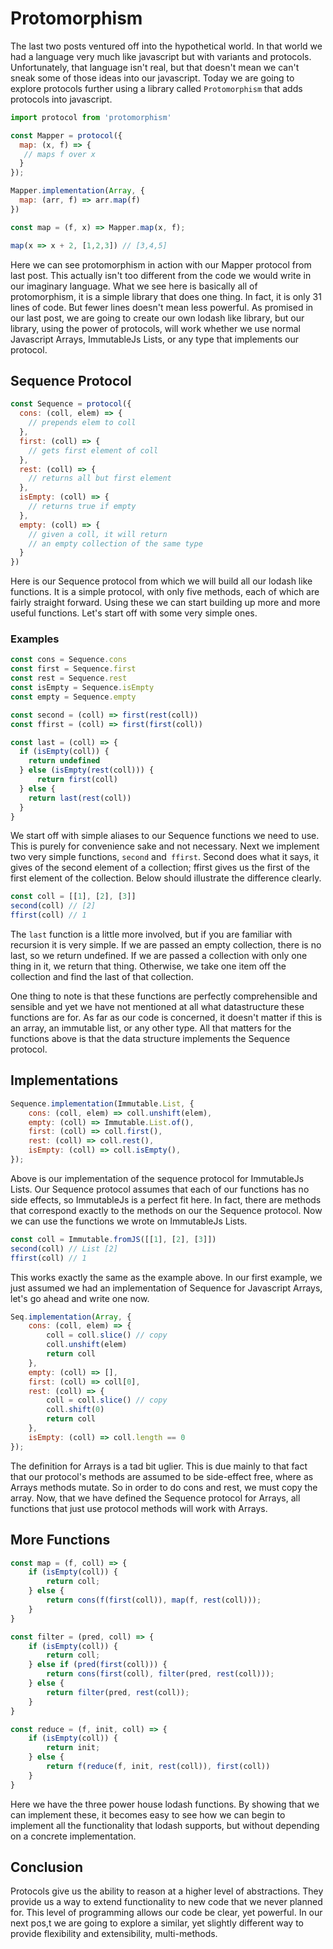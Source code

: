 # Protomorphism

The last two posts ventured off into the hypothetical world. In that world we had a language very much like javascript but with variants and protocols. Unfortunately, that language isn't real, but that doesn't mean we can't sneak some of those ideas into our javascript. Today we are going to explore protocols further using a library called `Protomorphism` that adds protocols into javascript. 

```javascript
import protocol from 'protomorphism'

const Mapper = protocol({
  map: (x, f) => {
   // maps f over x
  }
});

Mapper.implementation(Array, {
  map: (arr, f) => arr.map(f)
})

const map = (f, x) => Mapper.map(x, f);

map(x => x + 2, [1,2,3]) // [3,4,5]
```

Here we can see protomorphism in action with our Mapper protocol from last post. This actually isn't too different from the code we would write in our imaginary language. What we see here is basically all of protomorphism, it is a simple library that does one thing. In fact, it is only 31 lines of code. But fewer lines doesn't mean less powerful. As promised in our last post, we are going to create our own lodash like library, but our library, using the power of protocols, will work whether we use normal Javascript Arrays, ImmutableJs Lists, or any type that implements our protocol.

## Sequence Protocol

```javascript
const Sequence = protocol({
  cons: (coll, elem) => {
    // prepends elem to coll
  },
  first: (coll) => {
    // gets first element of coll
  },
  rest: (coll) => {
    // returns all but first element
  },
  isEmpty: (coll) => {
    // returns true if empty
  },
  empty: (coll) => {
    // given a coll, it will return 
    // an empty collection of the same type
  }
})
```

Here is our Sequence protocol from which we will build all our lodash like functions. It is a simple protocol, with only five methods, each of which are fairly straight forward. Using these we can start building up more and more useful functions. Let's start off with some very simple ones.

### Examples

```javascript
const cons = Sequence.cons
const first = Sequence.first
const rest = Sequence.rest
const isEmpty = Sequence.isEmpty
const empty = Sequence.empty

const second = (coll) => first(rest(coll))
const ffirst = (coll) => first(first(coll))

const last = (coll) => {
  if (isEmpty(coll)) {
    return undefined
  } else (isEmpty(rest(coll))) {
	  return first(coll)
  } else {
    return last(rest(coll))
  }
}
```

We start off with simple aliases to our Sequence functions we need to use. This is purely for convenience sake and not necessary. Next we implement two very simple functions, `second` and` ffirst`. Second does what it says, it gives of the second element of a collection; ffirst gives us the first of the first element of the collection. Below should illustrate the difference clearly.

```javascript
const coll = [[1], [2], [3]]
second(coll) // [2]
ffirst(coll) // 1
```

The `last` function is a little more involved, but if you are familiar with recursion it is very simple. If we are passed an empty collection, there is no last, so we return undefined. If we are passed a collection with only one thing in it, we return that thing. Otherwise, we take one item off the collection and find the last of that collection.

One thing to note is that these functions are perfectly comprehensible and sensible and yet we have not mentioned at all what datastructure these functions are for. As far as our code is concerned, it doesn't matter if this is an array, an immutable list, or any other type. All that matters for the functions above is that the data structure implements the Sequence protocol.

## Implementations

```javascript
Sequence.implementation(Immutable.List, {
    cons: (coll, elem) => coll.unshift(elem),
    empty: (coll) => Immutable.List.of(),
    first: (coll) => coll.first(),
    rest: (coll) => coll.rest(),
    isEmpty: (coll) => coll.isEmpty(),
});
```

Above is our implementation of the sequence protocol for ImmutableJs Lists. Our Sequence protocol assumes that each of our functions has no side effects, so ImmutableJs is a perfect fit here. In fact, there are methods that correspond exactly to the methods on our the Sequence protocol. Now we can use the functions we wrote on ImmutableJs Lists.

```javascript
const coll = Immutable.fromJS([[1], [2], [3]])
second(coll) // List [2]
ffirst(coll) // 1
```

This works exactly the same as the example above. In our first example, we just assumed we had an implementation of Sequence for Javascript Arrays, let's go ahead and write one now.

```javascript
Seq.implementation(Array, {
    cons: (coll, elem) => {
        coll = coll.slice() // copy
        coll.unshift(elem)
        return coll
    },
    empty: (coll) => [],
    first: (coll) => coll[0],
    rest: (coll) => {
        coll = coll.slice() // copy
        coll.shift(0)
        return coll
    },
    isEmpty: (coll) => coll.length == 0
});
```

The definition for Arrays is a tad bit uglier. This is due mainly to that fact that our protocol's methods are assumed to be side-effect free, where as Arrays methods mutate. So in order to do cons and rest, we must copy the array. Now, that we have defined the Sequence protocol for Arrays, all functions that just use protocol methods will work with Arrays.

## More Functions

```javascript
const map = (f, coll) => {
    if (isEmpty(coll)) {
        return coll;
    } else {
        return cons(f(first(coll)), map(f, rest(coll)));
    }
}

const filter = (pred, coll) => {
    if (isEmpty(coll)) {
        return coll;
    } else if (pred(first(coll))) {
        return cons(first(coll), filter(pred, rest(coll)));
    } else {
        return filter(pred, rest(coll));
    }
}

const reduce = (f, init, coll) => {
    if (isEmpty(coll)) {
        return init;
    } else {
        return f(reduce(f, init, rest(coll)), first(coll)) 
    }
}
```

Here we have the three power house lodash functions. By showing that we can implement these, it becomes easy to see how we can begin to implement all the functionality that lodash supports, but without depending on a concrete implementation. 

## Conclusion

Protocols give us the ability to reason at a higher level of abstractions. They provide us a way to extend functionality to new code that we never planned for. This level of programming allows our code be clear, yet powerful. In our next pos,t we are going to explore a similar, yet slightly different way to provide flexibility and extensibility, multi-methods.